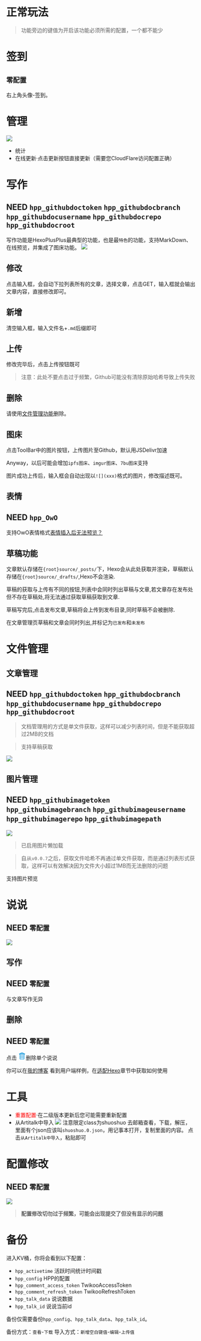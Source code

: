 # 正常玩法

> 功能旁边的键值为开启该功能必须所需的配置，一个都不能少

# 签到 

## `零配置`

右上角头像-签到。

# 管理 

![](https://cdn.jsdelivr.net/gh/HexoPlusPlus/CDN@master/doc_img/b_1.png)

- 统计
- 在线更新·点击更新按钮直接更新（需要您CloudFlare访问配置正确）


# 写作 

## NEED `hpp_githubdoctoken` `hpp_githubdocbranch` `hpp_githubdocusername` `hpp_githubdocrepo` `hpp_githubdocroot`

写作功能是HexoPlusPlus最典型的功能，也是最`特色`的功能，支持MarkDown、在线预览，并集成了图床功能。
![](https://cdn.jsdelivr.net/gh/HexoPlusPlus/CDN@master/doc_img/b_3.png)

## 修改
点击输入框，会自动下拉列表所有的文章，选择文章，点击GET，输入框就会输出文章内容，直接修改即可。

## 新增
清空输入框，输入文件名+`.md`后缀即可

## 上传

修改完毕后，点击上传按钮既可 

> 注意：此处不要点击过于频繁，Github可能没有清除原始哈希导致上传失败

## 删除

请使用[文件管理功能](#文件管理)删除。

## 图床

点击ToolBar中的图片按钮，上传图片至Github，默认用JSDelivr加速

Anyway，以后可能会增加`ipfs图床`、`imgur图床`、`7bu图床`支持

图片成功上传后，输入框会自动出现以`![](xxx)`格式的图片，修改描述既可。

## 表情 

## NEED `hpp_OwO`

支持OwO表情格式[表情插入后无法预览？](/faq/#a10)

## 草稿功能

文章默认存储在`{root}source/_posts/`下，Hexo会从此处获取并渲染，草稿默认存储在`{root}source/_drafts/`,Hexo不会渲染.

草稿的获取与上传有不同的按钮,列表中会同时列出草稿与文章,若文章存在发布处但不存在草稿处,将无法通过获取草稿获取到文章.

草稿写完后,点击发布文章,草稿将会上传到发布目录,同时草稿不会被删除.

在文章管理页草稿和文章会同时列出,并标记为`已发布`和`未发布`


# 文件管理 



## 文章管理 

## NEED `hpp_githubdoctoken` `hpp_githubdocbranch` `hpp_githubdocusername` `hpp_githubdocrepo` `hpp_githubdocroot`

> 文档管理用的方式是单文件获取，这样可以减少列表时间，但是不能获取超过2MB的文档

> 支持草稿获取

![](https://cdn.jsdelivr.net/gh/HexoPlusPlus/CDN@master/doc_img/b_4.png)


## 图片管理 

## NEED `hpp_githubimagetoken` `hpp_githubimagebranch` `hpp_githubimageusername` `hpp_githubimagerepo` `hpp_githubimagepath`

![](https://cdn.jsdelivr.net/gh/HexoPlusPlus/CDN@master/doc_img/b_5.png)

> 已启用图片懒加载

> 自从`v0.0.7`之后，获取文件哈希不再通过单文件获取，而是通过列表形式获取，这样可以有效解决因为文件大小超过1MB而无法删除的问题


支持图片预览

# 说说 

## NEED `零配置`

![](https://cdn.jsdelivr.net/gh/HexoPlusPlus/CDN@master/doc_img/b_6.png)

## 写作 

## NEED `零配置`

与文章写作无异

## 删除 

## NEED `零配置`

点击
<svg t="1611833138243" class="icon" viewBox="0 0 1024 1024" version="1.1" xmlns="http://www.w3.org/2000/svg" p-id="2021" width="20" height="20"><path d="M832.192 296.96c0.768 10.112 1.28 20.288 1.28 30.656l0 506.112c0 83.264-41.664 158.208-130.432 158.208L311.552 991.936c-88.704 0-130.368-74.944-130.368-158.208L181.184 327.616c0-10.304 0.768-20.544 1.984-30.656l-67.2 0L115.968 170.432l195.648-0.128L311.616 145.92c0-56.32 53.44-102.08 119.36-102.08l152.832 0c65.92 0 119.232 45.76 119.232 102.08l0 23.552 195.712 0.832L898.752 296.96 832.192 296.96 832.192 296.96zM637.76 145.92c0-21.056-24.64-38.784-54.016-38.784L430.912 107.136c-29.312 0-54.08 17.792-54.08 38.784l0 24.32 260.928 0L637.76 145.92 637.76 145.92zM768.192 327.616c0-10.56-0.704-20.8-2.112-30.656L248.512 296.96C247.168 306.816 246.4 317.12 246.4 327.616l0 506.112c0 48.512 12.48 94.976 65.152 94.976l391.488 0c52.864 0 65.216-46.528 65.216-94.976L768.256 327.616 768.192 327.616zM311.552 865.664 311.552 359.936l65.28 0 0 505.728L311.552 865.664 311.552 865.664zM474.688 865.664 474.688 359.936l65.152 0 0 505.728L474.688 865.664 474.688 865.664zM637.76 865.664 637.76 359.936l65.28 0 0 505.728L637.76 865.664 637.76 865.664z" p-id="2022" fill="#1296db"></path></svg>删除单个说说

你可以在[我的博客](https://blog.cyfan.top/%E9%9A%8F%E5%8F%A3%E8%83%A1%E8%AF%B4/) 看到用户端样例，在[适配Hexo](/use/hexoinit)章节中获取如何使用

# 工具

- <span style="color:red">重置配置</span>·在二级版本更新后您可能需要重新配置
- 从Artitalk中导入
![](https://cdn.jsdelivr.net/gh/HexoPlusPlus/CDN@master/doc_img/b_2.png)
注意限定class为shuoshuo
去邮箱查看，下载，解压，里面有个json应该叫`shuoshuo.0.json`，用记事本打开，复制里面的内容。
点击`从Artitalk中导入`，粘贴即可

# 配置修改 

## NEED `零配置`

![](https://cdn.jsdelivr.net/gh/HexoPlusPlus/CDN@master/doc_img/b_7.png)

> **配置修改切勿过于频繁，可能会出现提交了但没有显示的问题**

# 备份

进入KV桶，你将会看到以下配置：

- `hpp_activetime` 活跃时间统计时间戳
- `hpp_config` HPP的配置
- `hpp_comment_access_token` TwikooAccessToken
- `hpp_comment_refresh_token` TwikooRefreshToken
- `hpp_talk_data` 说说数据
- `hpp_talk_id` 说说当前id

备份仅需要备份`hpp_config`、`hpp_talk_data`、`hpp_talk_id`。

备份方式：`查看`-`下载`
导入方式：`新增空白键值`-`编辑`-`上传值`

